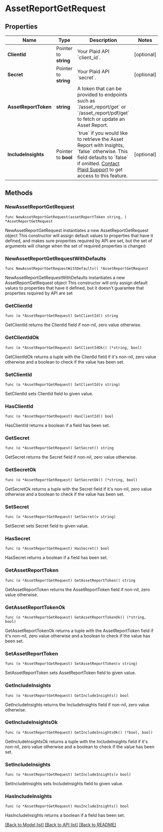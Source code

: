 # AssetReportGetRequest

## Properties

Name | Type | Description | Notes
------------ | ------------- | ------------- | -------------
**ClientId** | Pointer to **string** | Your Plaid API &#x60;client_id&#x60;. | [optional] 
**Secret** | Pointer to **string** | Your Plaid API &#x60;secret&#x60;. | [optional] 
**AssetReportToken** | **string** | A token that can be provided to endpoints such as &#x60;/asset_report/get&#x60; or &#x60;/asset_report/pdf/get&#x60; to fetch or update an Asset Report. | 
**IncludeInsights** | Pointer to **bool** | &#x60;true&#x60; if you would like to retrieve the Asset Report with Insights, &#x60;false&#x60; otherwise. This field defaults to &#x60;false&#x60; if omitted. [Contact Plaid Support](https://dashboard.plaid.com/support) to get access to this feature. | [optional] 

## Methods

### NewAssetReportGetRequest

`func NewAssetReportGetRequest(assetReportToken string, ) *AssetReportGetRequest`

NewAssetReportGetRequest instantiates a new AssetReportGetRequest object
This constructor will assign default values to properties that have it defined,
and makes sure properties required by API are set, but the set of arguments
will change when the set of required properties is changed

### NewAssetReportGetRequestWithDefaults

`func NewAssetReportGetRequestWithDefaults() *AssetReportGetRequest`

NewAssetReportGetRequestWithDefaults instantiates a new AssetReportGetRequest object
This constructor will only assign default values to properties that have it defined,
but it doesn't guarantee that properties required by API are set

### GetClientId

`func (o *AssetReportGetRequest) GetClientId() string`

GetClientId returns the ClientId field if non-nil, zero value otherwise.

### GetClientIdOk

`func (o *AssetReportGetRequest) GetClientIdOk() (*string, bool)`

GetClientIdOk returns a tuple with the ClientId field if it's non-nil, zero value otherwise
and a boolean to check if the value has been set.

### SetClientId

`func (o *AssetReportGetRequest) SetClientId(v string)`

SetClientId sets ClientId field to given value.

### HasClientId

`func (o *AssetReportGetRequest) HasClientId() bool`

HasClientId returns a boolean if a field has been set.

### GetSecret

`func (o *AssetReportGetRequest) GetSecret() string`

GetSecret returns the Secret field if non-nil, zero value otherwise.

### GetSecretOk

`func (o *AssetReportGetRequest) GetSecretOk() (*string, bool)`

GetSecretOk returns a tuple with the Secret field if it's non-nil, zero value otherwise
and a boolean to check if the value has been set.

### SetSecret

`func (o *AssetReportGetRequest) SetSecret(v string)`

SetSecret sets Secret field to given value.

### HasSecret

`func (o *AssetReportGetRequest) HasSecret() bool`

HasSecret returns a boolean if a field has been set.

### GetAssetReportToken

`func (o *AssetReportGetRequest) GetAssetReportToken() string`

GetAssetReportToken returns the AssetReportToken field if non-nil, zero value otherwise.

### GetAssetReportTokenOk

`func (o *AssetReportGetRequest) GetAssetReportTokenOk() (*string, bool)`

GetAssetReportTokenOk returns a tuple with the AssetReportToken field if it's non-nil, zero value otherwise
and a boolean to check if the value has been set.

### SetAssetReportToken

`func (o *AssetReportGetRequest) SetAssetReportToken(v string)`

SetAssetReportToken sets AssetReportToken field to given value.


### GetIncludeInsights

`func (o *AssetReportGetRequest) GetIncludeInsights() bool`

GetIncludeInsights returns the IncludeInsights field if non-nil, zero value otherwise.

### GetIncludeInsightsOk

`func (o *AssetReportGetRequest) GetIncludeInsightsOk() (*bool, bool)`

GetIncludeInsightsOk returns a tuple with the IncludeInsights field if it's non-nil, zero value otherwise
and a boolean to check if the value has been set.

### SetIncludeInsights

`func (o *AssetReportGetRequest) SetIncludeInsights(v bool)`

SetIncludeInsights sets IncludeInsights field to given value.

### HasIncludeInsights

`func (o *AssetReportGetRequest) HasIncludeInsights() bool`

HasIncludeInsights returns a boolean if a field has been set.


[[Back to Model list]](../README.md#documentation-for-models) [[Back to API list]](../README.md#documentation-for-api-endpoints) [[Back to README]](../README.md)


